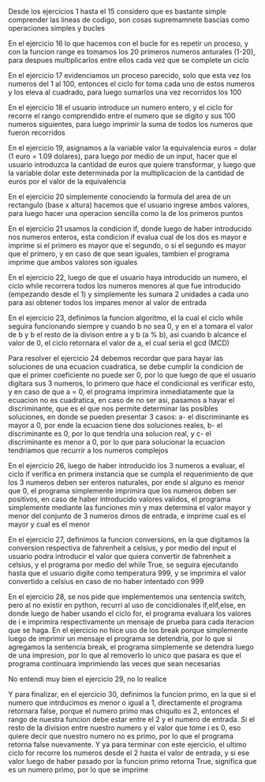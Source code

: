 Desde los ejercicios 1 hasta el 15 considero que es bastante simple comprender las lineas de codigo, son cosas supremamnete bascias como operaciones simples y bucles

En el ejercicio 16 lo que hacemos con el bucle for es repetir un proceso, y con la funcion range es tomamos los 20 primeros numeros anturales (1-20), para despues multiplicarlos entre ellos cada vez que se complete un ciclo

En el ejercicio 17 evidenciamos un proceso parecido, solo que esta vez los numeros del 1 al 100, entonces el ciclo for toma cada uno de estos numeros y los eleva al cuadrado, para luego sumarlos una vez recorridos los 100

En el ejercicio 18 el usuario introduce un numero entero, y el ciclo for recorre el rango comprendido entre el numero que se digito y sus 100 numeros siguientes, para luego imprimir la suma de todos los numeros que fueron recorridos

En el ejercicio 19, asignamos a la variable valor la equivalencia euros = dolar (1 euro = 1.09 dolares), para luego por medio de un input, hacer que el usuario introduzca la cantidad de euros que quiere transformar, y luego que la variable dolar este determinada por la multiplicacion de la cantidad de euros por el valor de la equivalencia

En el ejercicio 20 simplemente conociendo la formula del area de un rectangulo (base x altura) hacemos que el usuario ingrese ambos valores, para luego hacer una operacion sencilla como la de los primeros puntos

En el ejercicio 21 usamos la condicion if, donde luego de haber introducido nos numeros enteros, esta condicion if evalua cual de los dos es mayor e imprime si el primero es mayor que el segundo, o si el segundo es mayor que el primero, y en caso de que sean iguales, tambien el programa imprime que ambos valores son iguales

En el ejercicio 22, luego de que el usuario haya introducido un numero, el ciclo while recorrera todos los numeros menores al que fue introducido (empezando desde el 1) y simplemente les sumara 2 unidades a cada uno para asi obtener todos los impares menor al valor de entrada

En el ejercicio 23, definimos la funcion algoritmo, el la cual el ciclo while seguira funcionando siempre y cuando b no sea 0, y en el a tomara el valor de b y b el resto de la divison entre a y b (a % b), asi cuando b alcance el valor de 0, el ciclo retornara el valor de a, el cual seria el gcd (MCD)

Para resolver el ejercicio 24 debemos recordar que para hayar las soluciones de una ecuacion cuadratica, se debe cumplir la condicion de que el primer coeficiente no puede ser 0, por lo que luego de que el usuario digitara sus 3 numeros, lo primero que hace el condicional es verificar esto, y en caso de que a = 0, el programa imprimira inmediatamente que la ecuacion no es cuadratica, en caso de no ser asi, pasamos a hayar el discriminante, que es el que nos permite determinar las posibles soluciones, en donde se pueden presentar 3 casos: a- el discriminante es mayor a 0, por ende la ecuacion tiene dos soluciones reales, b- el discriminante es 0, por lo que tendria una solucion real, y c- el discriminante es menor a 0, por lo que para solucionar la ecuacion tendriamos que recurrir a los numeros complejos

En el ejercicio 26, luego de haber introducido los 3 numeros a evaluar, el ciclo if verifica en primera instancia que se cumpla el requerimiento de que los 3 numeros deben ser enteros naturales, por ende si alguno es menor que 0, el programa simplemente imprimira que los numeros deben ser positivos, en caso de haber introducido valores validos, el programa simplemente mediante las funciones min y max determina el valor mayor y menor del conjunto de 3 numeros dimos de entrada, e imprime cual es el mayor y cual es el menor

En el ejercicio 27, definimos la funcion conversions, en la que digitamos la conversion respectiva de fahrenheit a celsius, y por medio del input el usuario podra introducir el valor que quiera convertir de fahrenheit a celsius, y el programa por medio del while True, se seguira ejecutando hasta que el usuario digite como temperatura 999, y se imprimira el valor convertido a celsius en caso de no haber intentado con 999

En el ejercicio 28, se nos pide que implementemos una sentencia switch, pero al no existir en python, recurri al uso de concidionales if,elif,else, en donde luego de haber usando el ciclo for, el programa evaluara los valores de i e imprimira respectivamente un mensaje de prueba para cada iteracion que se haga. En el ejercicio no hice uso de los break porque simplemente luego de imprimir un mensaje el programa se detendria, por lo que si agregamos la sentencia break, el programa simplemente se detendra luego de una impresion, por lo que al removerlo lo unico que pasara es que el programa continuara imprimiendo las veces que sean necesarias

No entendi muy bien el ejercicio 29, no lo realice

Y para finalizar, en el ejercicio 30, definimos la funcion primo, en la que si el numero que intrducimos es menor o igual a 1, directamente el programa retornara false, porque el numero primo mas chiquito es 2, entonces el rango de nuestra funcion debe estar entre el 2 y el numero de entrada. Si el resto de la division entre nuestro numero y el valor que tome i es 0, eso quiere decir que nuestro numero no es primo, por lo que el programa retorna false nuevamente. Y ya para terminar con este ejercicio, el ultimo ciclo for recorre los numeros desde el 2 hasta el valor de entrada, y si ese valor luego de haber pasado por la funcion primo retorna True, significa que es un numero primo, por lo que se imprime
